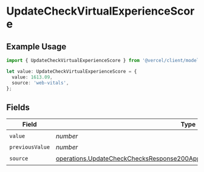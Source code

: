 # UpdateCheckVirtualExperienceScore

## Example Usage

```typescript
import { UpdateCheckVirtualExperienceScore } from '@vercel/client/models/operations';

let value: UpdateCheckVirtualExperienceScore = {
  value: 1613.09,
  source: 'web-vitals',
};
```

## Fields

| Field           | Type                                                                                                                                                                             | Required           | Description |
| --------------- | -------------------------------------------------------------------------------------------------------------------------------------------------------------------------------- | ------------------ | ----------- |
| `value`         | _number_                                                                                                                                                                         | :heavy_check_mark: | N/A         |
| `previousValue` | _number_                                                                                                                                                                         | :heavy_minus_sign: | N/A         |
| `source`        | [operations.UpdateCheckChecksResponse200ApplicationJSONResponseBodyOutputSource](../../models/operations/updatecheckchecksresponse200applicationjsonresponsebodyoutputsource.md) | :heavy_check_mark: | N/A         |
